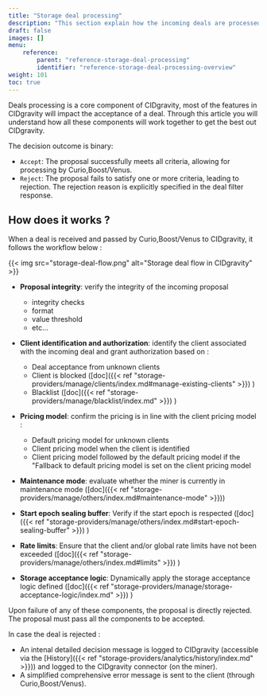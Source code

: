 ```yaml
---
title: "Storage deal processing"
description: "This section explain how the incoming deals are processed by CIDgravity using clients, pricing, limits and acceptance logic"
draft: false
images: []
menu:
    reference:
        parent: "reference-storage-deal-processing"
        identifier: "reference-storage-deal-processing-overview"
weight: 101
toc: true
---
```


Deals processing is a core component of CIDgravity, most of the features in CIDgravity will impact the acceptance of a deal. Through this article you will understand how all these components will work together to get the best out CIDgravity.

The decision outcome is binary:

- `Accept`: The proposal successfully meets all criteria, allowing for processing by Curio,Boost/Venus.
- `Reject`: The proposal fails to satisfy one or more criteria, leading to rejection. The rejection reason is explicitly specified in the deal filter response.

## How does it works ?

When a deal is received and passed by Curio,Boost/Venus to CIDgravity, it follows the workflow below :

{{< img src="storage-deal-flow.png" alt="Storage deal flow in CIDgravity" >}}

- **Proposal integrity**: verify the integrity of the incoming proposal 
	- integrity checks
	- format
	- value threshold
	- etc...
- **Client identification and authorization**: identify the client associated with the incoming deal and grant authorization based on :
	- Deal acceptance from unknown clients
	- Client is blocked ([doc]({{< ref "storage-providers/manage/clients/index.md#manage-existing-clients" >}}) )
	- Blacklist ([doc]({{< ref "storage-providers/manage/blacklist/index.md" >}}) )

- **Pricing model**: confirm the pricing is in line with the client pricing model :
	- Default pricing model for unknown clients
	- Client pricing model when the client is identified
	- Client pricing model followed by the default pricing model if the "Fallback to default pricing model is set on the client pricing model
- **Maintenance mode**: evaluate whether the miner is currently in maintenance mode ([doc]({{< ref "storage-providers/manage/others/index.md#maintenance-mode" >}}))
- **Start epoch sealing buffer**: Verify if the start epoch is respected ([doc]({{< ref "storage-providers/manage/others/index.md#start-epoch-sealing-buffer" >}}) )

- **Rate limits**: Ensure that the client and/or global rate limits have not been exceeded ([doc]({{< ref "storage-providers/manage/others/index.md#limits" >}}) )

- **Storage acceptance logic**: Dynamically apply the storage acceptance logic defined ([doc]({{< ref "storage-providers/manage/storage-acceptance-logic/index.md" >}}) )

Upon failure of any of these components, the proposal is directly rejected.
The proposal must pass all the components to be accepted.

In case  the deal is rejected : 
- An intenal detailed  decision message is logged to CIDgravity (accessible via the [History]({{< ref "storage-providers/analytics/history/index.md" >}})) and logged to the CIDgravity connector (on the miner).
-  A simplified comprehensive error message is sent to the client (through Curio,Boost/Venus).
